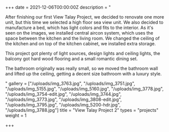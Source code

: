 +++
date = 2021-12-06T00:00:00Z
description = "<p>After finishing our first View Talay Project, we decided to renovate one more unit, but this time we selected a high floor sea view unit. We also decided to manufacture a bed, which has light colors and fits to the interior. As it's seen on the images, we installed central aircon system, which uses the space between the kitchen and the living room. We changed the ceiling of the kitchen and on top of the kitchen cabinet, we installed extra storage.</p><p>This project got plenty of light sources, design lights and ceiling lights, the balcony got hard wood flooring and a small romantic dining set.</p><p>The bathroom originally was really small, so we moved the bathroom wall and lifted up the ceiling, getting a decent size bathroom with a luxury style. </p>"
gallery = ["/uploads/img_3763.jpg", "/uploads/img_3751.jpg", "/uploads/img_5155.jpg", "/uploads/img_5160.jpg", "/uploads/img_3778.jpg", "/uploads/img_3754-edit.jpg", "/uploads/img_3744.jpg", "/uploads/img_3773.jpg", "/uploads/img_3808-edit.jpg", "/uploads/img_3795.jpg", "/uploads/img_5200-hdr.jpg", "/uploads/img_3788.jpg"]
title = "View Talay Project 2"
types = "projects"
weight = 1

+++
